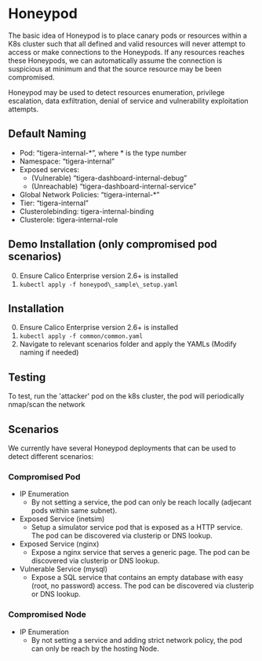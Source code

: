# Honeypod
The basic idea of Honeypod is to place canary pods or resources within a K8s cluster such that all defined and valid resources will never attempt to access or make connections to the Honeypods. If any resources reaches these Honeypods, we can automatically assume the connection is suspicious at minimum and that the source resource may be been compromised.

Honeypod may be used to detect resources enumeration, privilege escalation, data exfiltration, denial of service and vulnerability exploitation attempts. 


## Default Naming
* Pod:  “tigera-internal-\*”, where \* is the type number
* Namespace: “tigera-internal”
* Exposed services: 
  * (Vulnerable) “tigera-dashboard-internal-debug”
  * (Unreachable) “tigera-dashboard-internal-service”
* Global Network Policies: “tigera-internal-\*”
* Tier: “tigera-internal”
* Clusterolebinding: tigera-internal-binding
* Clusterole: tigera-internal-role

## Demo Installation (only compromised pod scenarios)
0. Ensure Calico Enterprise version 2.6+ is installed
1. `kubectl apply -f honeypod\_sample\_setup.yaml`

## Installation
0. Ensure Calico Enterprise version 2.6+ is installed
1. `kubectl apply -f common/common.yaml`
2. Navigate to relevant scenarios folder and apply the YAMLs (Modify naming if needed)

## Testing
To test, run the 'attacker' pod on the k8s cluster, the pod will periodically nmap/scan the network 

## Scenarios
We currently have several Honeypod deployments that can be used to detect different scenarios:

### Compromised Pod
* IP Enumeration
  * By not setting a service, the pod can only be reach locally (adjecant pods within same subnet).
* Exposed Service (inetsim)
  * Setup a simulator service pod that is exposed as a HTTP service. The pod can be discovered via clusterip or DNS lookup.
* Exposed Service (nginx)
  * Expose a nginx service that serves a generic page. The pod can be discovered via clusterip or DNS lookup.
* Vulnerable Service (mysql)
  * Expose a SQL service that contains an empty database with easy (root, no password) access. The pod can be discovered via clusterip or DNS lookup.

### Compromised Node
* IP Enumeration
  * By not setting a service and adding strict network policy, the pod can only be reach by the hosting Node.
